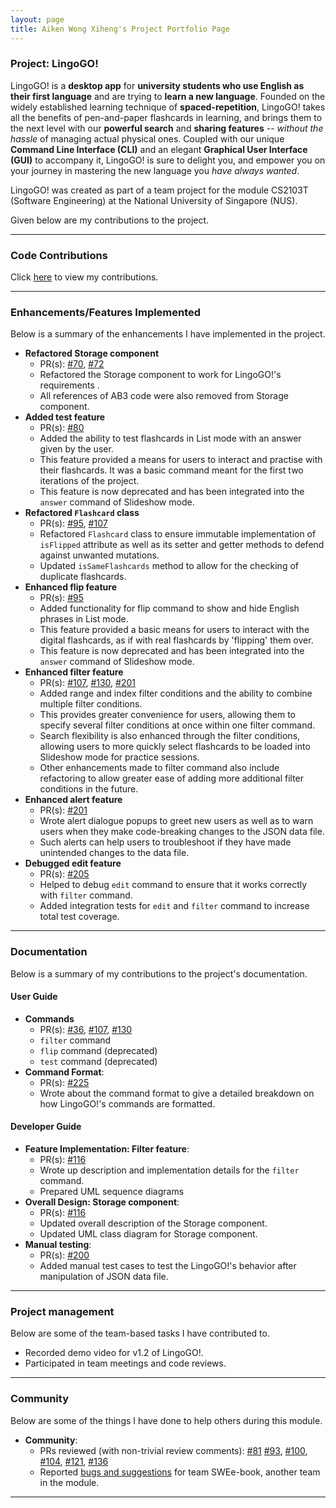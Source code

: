 ```yaml
---
layout: page
title: Aiken Wong Xiheng's Project Portfolio Page
---
```


### Project: LingoGO!

LingoGO! is a **desktop app** for **university students who use English as their first language** and are trying to **learn a
new language**. Founded on the widely established learning technique of **spaced-repetition**, LingoGO! takes all the
benefits of pen-and-paper flashcards in learning, and brings them to the next level with our **powerful search** and **sharing
features** -- *without the hassle* of managing actual physical ones. Coupled with our unique **Command Line Interface (CLI)** and
an elegant **Graphical User Interface (GUI)** to accompany it, LingoGO! is sure to delight you, and empower you on your
journey in mastering the new language you *have always wanted*.

LingoGO! was created as part of a team project for the module CS2103T (Software Engineering) at the National University of Singapore (NUS).

Given below are my contributions to the project.

<hr/>

### Code Contributions

Click [here](https://nus-cs2103-ay2122s1.github.io/tp-dashboard/?search=aikenwx&sort=groupTitle&sortWithin=title&since=2021-09-17&timeframe=commit&mergegroup=&groupSelect=groupByRepos&breakdown=false)
to view my contributions.

<hr/>

### Enhancements/Features Implemented

Below is a summary of the enhancements I have implemented in the project.


* **Refactored Storage component**
  * PR(s): [\#70](https://github.com/AY2122S1-CS2103T-T11-2/tp/pull/70), [\#72](https://github.com/AY2122S1-CS2103T-T11-2/tp/pulls?q=is%3Apr+author%3Aaikenwx+is%3Aclosed)
  * Refactored the Storage component to work for
  LingoGO!'s requirements .
  * All references of AB3 code were also removed from Storage component.
* **Added test feature**
  * PR(s): [\#80](https://github.com/AY2122S1-CS2103T-T11-2/tp/pull/80)
  * Added the ability to test flashcards in List mode
    with an answer given by the user.
  * This feature provided a means for users to interact and practise with their flashcards. It
    was a basic command meant for the first two iterations of the project.
  * This feature is now deprecated and has been integrated into the
    `answer` command of Slideshow mode.
* **Refactored `Flashcard` class**
  * PR(s): [\#95](https://github.com/AY2122S1-CS2103T-T11-2/tp/pull/95), [\#107](https://github.com/AY2122S1-CS2103T-T11-2/tp/pull/107)
  * Refactored `Flashcard` class to ensure immutable implementation of `isFlipped` attribute as well as its setter
    and getter methods to defend against unwanted mutations.
  * Updated `isSameFlashcards` method to allow for the checking of duplicate flashcards.
* **Enhanced flip feature**
  * PR(s): [\#95](https://github.com/AY2122S1-CS2103T-T11-2/tp/pull/95)
  * Added functionality for flip command to show and hide English phrases in List mode.
  * This feature provided a basic means for users to interact with the digital flashcards, as if with real
    flashcards by 'flipping' them over.
  * This feature is now deprecated and has been integrated into the
    `answer` command of Slideshow mode.
* **Enhanced filter feature**
  * PR(s): [\#107](https://github.com/AY2122S1-CS2103T-T11-2/tp/pull/107),
    [\#130](https://github.com/AY2122S1-CS2103T-T11-2/tp/pull/130), [\#201](https://github.com/AY2122S1-CS2103T-T11-2/tp/pull/201)
  * Added range and index filter conditions and the ability to combine multiple filter conditions.
  * This provides greater convenience for users, allowing them to specify several filter conditions at once within one
    filter command.
  * Search flexibility is also enhanced through the filter conditions, allowing users to more quickly select
    flashcards to be loaded into Slideshow mode for practice sessions.
  * Other enhancements made to filter command also include refactoring to allow greater ease of adding more
    additional filter conditions in the future.
* **Enhanced alert feature**
  * PR(s): [\#201](https://github.com/AY2122S1-CS2103T-T11-2/tp/pull/201)
  * Wrote alert dialogue popups to greet new users as well as to warn users when they make code-breaking changes to
    the JSON data file.
  * Such alerts can help users to troubleshoot if they have made 
    unintended changes to the data file.
* **Debugged edit feature**
  * PR(s): [\#205](https://github.com/AY2122S1-CS2103T-T11-2/tp/pull/205)
  * Helped to debug `edit` command to ensure that it works correctly with `filter` command.
  * Added integration tests for `edit` and `filter` command to increase total test coverage.

<hr/>

### Documentation

Below is a summary of my contributions to the project's documentation.

#### User Guide
* **Commands**
  * PR(s): [\#36](https://github.com/AY2122S1-CS2103T-T11-2/tp/pull/36), [\#107](https://github.com/AY2122S1-CS2103T-T11-2/tp/pull/107),
    [\#130](https://github.com/AY2122S1-CS2103T-T11-2/tp/pull/130)
  * `filter` command
  * `flip` command (deprecated)
  * `test` command (deprecated)
* **Command Format**:
  * PR(s): [\#225](https://github.com/AY2122S1-CS2103T-T11-2/tp/pull/225)
  * Wrote about the command format to give a detailed breakdown on how LingoGO!'s commands are formatted.

#### Developer Guide

* **Feature Implementation: Filter feature**:
  * PR(s): [\#116](https://github.com/AY2122S1-CS2103T-T11-2/tp/pull/116/commits)
  * Wrote up description and implementation details for the `filter` command.
  * Prepared UML sequence diagrams
* **Overall Design: Storage component**:
  * PR(s): [\#116](https://github.com/AY2122S1-CS2103T-T11-2/tp/pull/116/commits)
  * Updated overall description of the Storage component.
  * Updated UML class diagram for Storage component.
* **Manual testing**:
  * PR(s): [\#200](https://github.com/AY2122S1-CS2103T-T11-2/tp/pull/200/commits)
  * Added manual test cases to test the LingoGO!'s behavior after manipulation of JSON data file.

<hr/>

### Project management

Below are some of the team-based tasks I have contributed to.

* Recorded demo video for v1.2 of LingoGO!.
* Participated in team meetings and code reviews.

<hr/>

### Community

Below are some of the things I have done to help others during this module.

* **Community**:
  * PRs reviewed (with non-trivial review comments):
  [\#81](https://github.com/AY2122S1-CS2103T-T11-2/tp/pull/81)
  [\#93](https://github.com/AY2122S1-CS2103T-T11-2/tp/pull/93),
  [\#100](https://github.com/AY2122S1-CS2103T-T11-2/tp/pull/100),
  [\#104](https://github.com/AY2122S1-CS2103T-T11-2/tp/pull/104),
  [\#121](https://github.com/AY2122S1-CS2103T-T11-2/tp/pull/121),
  [\#136](https://github.com/AY2122S1-CS2103T-T11-2/tp/pull/136)
  * Reported [bugs and suggestions](https://github.com/aikenwx/ped/issues) for team SWEe-book, another team in the module.


<hr/>